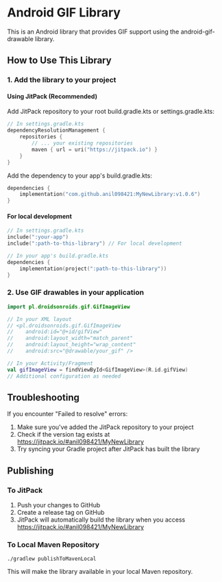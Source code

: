 # Android GIF Library

This is an Android library that provides GIF support using the android-gif-drawable library.

## How to Use This Library

### 1. Add the library to your project

#### Using JitPack (Recommended)

Add JitPack repository to your root build.gradle.kts or settings.gradle.kts:

```kotlin
// In settings.gradle.kts
dependencyResolutionManagement {
    repositories {
        // ... your existing repositories
        maven { url = uri("https://jitpack.io") }
    }
}
```

Add the dependency to your app's build.gradle.kts:

```kotlin
dependencies {
    implementation("com.github.anil098421:MyNewLibrary:v1.0.6") 
}
```

#### For local development

```kotlin
// In settings.gradle.kts
include(":your-app")
include(":path-to-this-library") // For local development
```

```kotlin
// In your app's build.gradle.kts
dependencies {
    implementation(project(":path-to-this-library"))
}
```

### 2. Use GIF drawables in your application

```kotlin
import pl.droidsonroids.gif.GifImageView

// In your XML layout
// <pl.droidsonroids.gif.GifImageView
//    android:id="@+id/gifView"
//    android:layout_width="match_parent"
//    android:layout_height="wrap_content"
//    android:src="@drawable/your_gif" />

// In your Activity/Fragment
val gifImageView = findViewById<GifImageView>(R.id.gifView)
// Additional configuration as needed
```

## Troubleshooting

If you encounter "Failed to resolve" errors:

1. Make sure you've added the JitPack repository to your project
2. Check if the version tag exists at https://jitpack.io/#anil098421/MyNewLibrary
3. Try syncing your Gradle project after JitPack has built the library

## Publishing

### To JitPack

1. Push your changes to GitHub
2. Create a release tag on GitHub
3. JitPack will automatically build the library when you access https://jitpack.io/#anil098421/MyNewLibrary

### To Local Maven Repository

```
./gradlew publishToMavenLocal
```

This will make the library available in your local Maven repository.